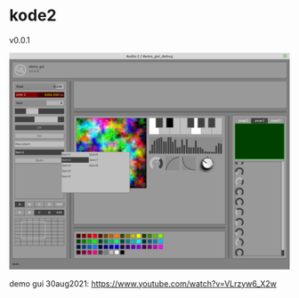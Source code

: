 # kode2

v0.0.1

![screenshot_31aug2021.png](https://github.com/skei/kode2/blob/master/screenshots/screenshot_31aug2021.png)

demo gui 30aug2021:
https://www.youtube.com/watch?v=VLrzyw6_X2w



